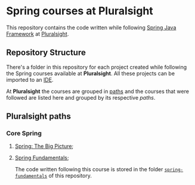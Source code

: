 # Spring courses at Pluralsight

This repository contains the code written while following [Spring Java Framework](https://spring.io/) at [Pluralsight](https://app.pluralsight.com/).

## Repository Structure

There's a folder in this repository for each project created while following the Spring courses available at **Pluralsight**. All these projects can be imported to an [IDE](https://en.wikipedia.org/wiki/Integrated_development_environment).

At **Pluralsight** the courses are grouped in [paths](https://www.pluralsight.com/product/paths) and the courses that were followed are listed here and grouped by its respective *paths*.

## Pluralsight paths

### Core Spring

1. [Spring: The Big Picture](https://app.pluralsight.com/library/courses/spring-big-picture/table-of-contents);
2. [Spring Fundamentals](https://app.pluralsight.com/library/courses/spring-fundamentals/table-of-contents);

	The code written following this course is stored in the folder [`spring-fundamentals`](./spring-fundamentals) of this repository.
